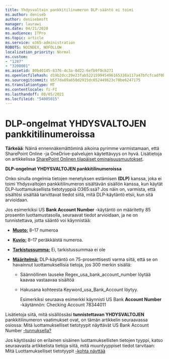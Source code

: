 ```yaml
---
title: Yhdysvaltain pankkitilinumeron DLP-sääntö ei toimi
ms.author: deniseb
author: denisebmsft
manager: laurawi
ms.date: 04/21/2020
ms.audience: ITPro
ms.topic: article
ms.service: o365-administration
ROBOTS: NOINDEX, NOFOLLOW
localization_priority: Normal
ms.custom:
- "1287"
- "3200001"
ms.assetid: 80b40145-8376-4c3a-8d22-6efb9f9cb271
ms.openlocfilehash: d19b2dcc29e23fab522159945496165338a117a47bfcfcadf0b93e4e5f14464f
ms.sourcegitcommit: b5f7da89a650d2915dc652449623c78be6247175
ms.translationtype: MT
ms.contentlocale: fi-FI
ms.lasthandoff: 08/05/2021
ms.locfileid: "54005015"
---
```

# <a name="dlp-issues-with-us-bank-account-numbers"></a>DLP-ongelmat YHDYSVALTOJEN pankkitilinumeroissa

**Tärkeää**: Näinä ennennäkemättöminä aikoina pyrimme varmistamaan, että SharePoint Online -ja OneDrive-palvelujen käytettävyys on hyvä. Lisätietoja on artikkelissa [SharePoint Onlinen tilapäiset ominaisuusmuutokset](https://aka.ms/ODSPAdjustments).

**DLP-ongelmat YHDYSVALTOJEN pankkitilinumeroissa**

Onko sinulla ongelmia tietojen menetyksen estämisen **(DLP)** kanssa, joka ei toimi Yhdysvaltojen pankkitilinumeron sisältävän sisällön kanssa, kun käytät DLP-luottamuksellista tietotyyppiä O365:ssä?  Jos näin on, varmista, että sisältösi sisältää tarvittavat tiedot siitä, mitä DLP-käytäntö etsii, kun sitä arvioidaan.
  
Jos esimerkiksi US **Bank Account Number** -käytäntö on määritetty 85 prosentin luottamustasolla, seuraavat tiedot arvioidaan, ja ne on tunnistettava, jotta sääntö voi käynnistää:
  
- **[Muoto:](https://docs.microsoft.com/microsoft-365/compliance/sensitive-information-type-entity-definitions#format-77)** 8–17 numeroa

- **[Kuvio:](https://docs.microsoft.com/microsoft-365/compliance/sensitive-information-type-entity-definitions#pattern-77)** 8–17 peräkkäistä numeroa.

- **[Tarkistussumma:](https://docs.microsoft.com/microsoft-365/compliance/sensitive-information-type-entity-definitions#checksum-76)** Ei, tarkistussummaa ei ole

- **[Määritelmä:](https://docs.microsoft.com/microsoft-365/compliance/sensitive-information-type-entity-definitions)** DLP-käytäntö on 75-prosenttisesti varma siitä, että se on havainnut luottamuksellisia tietoja, jos 300 merkin sisällä:

  - Säännöllinen lauseke Regex_usa_bank_account_number löytää kaavaa vastaavaa sisältöä

  - Hakusana kohteesta Keyword_usa_Bank_Account löytyy.

    Esimerkiksi seuraava esimerkki käynnisti US Bank **Account Number** -käytännön: Checking Account 78344011

Lisätietoja siitä, mitä sisällössäsi **tunnistettavan YHDYSVALTOJEN** pankkitilinumeron vaatimukset ovat, on tämän artikkelin seuraavassa osiossa: Mitä luottamukselliset tietotyypit näyttävät US Bank Account Number [-tunnuksella?](https://docs.microsoft.com/microsoft-365/compliance/sensitive-information-type-entity-definitions#us-bank-account-number)
  
Jos käytössäsi on erilainen sisäinen luottamuksellisten tietojen tyyppi, katso seuraavasta artikkelista tietoja siitä, mitä muuntyyppiset tiedot tarvitaan: Mitä Luottamukselliset tietotyypit [-kohta näyttää](https://docs.microsoft.com/microsoft-365/compliance/sensitive-information-type-entity-definitions)
  